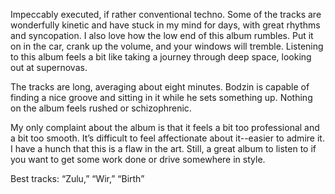 Impeccably executed, if rather conventional techno. Some of the tracks are wonderfully kinetic and have stuck in my mind for days, with great rhythms and syncopation. I also love how the low end of this album rumbles. Put it on in the car, crank up the volume, and your windows will tremble. Listening to this album feels a bit like taking a journey through deep space, looking out at supernovas.

The tracks are long, averaging about eight minutes. Bodzin is capable of finding a nice groove and sitting in it while he sets something up. Nothing on the album feels rushed or schizophrenic.

My only complaint about the album is that it feels a bit too professional and a bit too smooth. It’s difficult to feel affectionate about it--easier to admire it. I have a hunch that this is a flaw in the art. Still, a great album to listen to if you want to get some work done or drive somewhere in style.

Best tracks: “Zulu,” “Wir,” “Birth”

